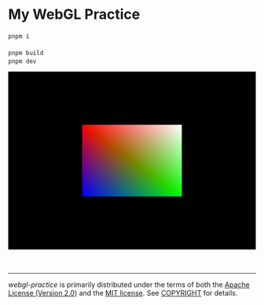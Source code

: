 My WebGL Practice
========

```bash
pnpm i

pnpm build
pnpm dev
```

![Screenshot]

&nbsp;

--------
*webgl-practice* is primarily distributed under the terms of both the [Apache
License (Version 2.0)] and the [MIT license]. See [COPYRIGHT] for details.

[Screenshot]: https://raw.githubusercontent.com/simnalamburt/i/master/webgl-practice/screenshot.jpg

[Apache License (Version 2.0)]: LICENSE-APACHE
[MIT license]: LICENSE-MIT
[COPYRIGHT]: COPYRIGHT
